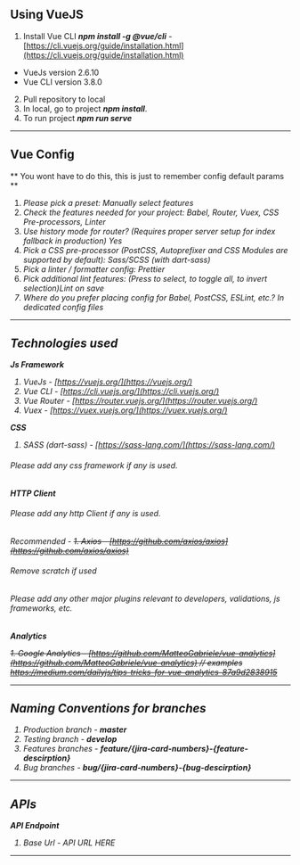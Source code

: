 ## Using VueJS

1. Install Vue CLI ***npm install -g @vue/cli*** - [https://cli.vuejs.org/guide/installation.html](https://cli.vuejs.org/guide/installation.html)
  - VueJs version 2.6.10
  - Vue CLI version 3.8.0
2. Pull repository to local
3. In local, go to project ***npm install***.
4. To run project ***npm run serve***

---

## Vue Config

** You wont have to do this, this is just to remember config default params **

1. *Please pick a preset: Manually select features*
2. *Check the features needed for your project: Babel, Router, Vuex, CSS Pre-processors, Linter*
3. *Use history mode for router? (Requires proper server setup for index fallback in production) Yes*
4. *Pick a CSS pre-processor (PostCSS, Autoprefixer and CSS Modules are supported by default): Sass/SCSS (with dart-sass)*
5. *Pick a linter / formatter config: Prettier*
6. *Pick additional lint features: (Press <space> to select, <a> to toggle all, <i> to invert selection)Lint on save*
7. *Where do you prefer placing config for Babel, PostCSS, ESLint, etc.? In dedicated config files*

---

## Technologies used

**Js Framework**

1. VueJs - [https://vuejs.org/](https://vuejs.org/)
2. Vue CLI - [https://cli.vuejs.org/](https://cli.vuejs.org/)
3. Vue Router - [https://router.vuejs.org/](https://router.vuejs.org/)
4. Vuex - [https://vuex.vuejs.org/](https://vuex.vuejs.org/)

**CSS**

1. SASS (dart-sass) - [https://sass-lang.com/](https://sass-lang.com/)

###### Please add any css framework if any is used.

**HTTP Client**

###### Please add any http Client if any is used.
Recommended - ~~1. Axios - [https://github.com/axios/axios](https://github.com/axios/axios)~~

###### Remove scratch if used

###### Please add any other major plugins relevant to developers, validations, js frameworks, etc.

**Analytics**

~~1. Google Analytics - [https://github.com/MatteoGabriele/vue-analytics](https://github.com/MatteoGabriele/vue-analytics)  // examples https://medium.com/dailyjs/tips-tricks-for-vue-analytics-87a9d2838915~~

---

## Naming Conventions for branches

1. Production branch - **master** 
2. Testing branch - **develop**
3. Features branches - ***feature/{jira-card-numbers}-{feature-descirption}***
4. Bug branches - ***bug/{jira-card-numbers}-{bug-descirption}***

---

## APIs

**API Endpoint**

1. Base Url - *API URL HERE* 

---
